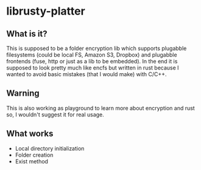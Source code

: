 # librusty-platter

## What is it?
This is supposed to be a folder encryption lib which supports plugabble filesystems (could be local FS, Amazon S3, Dropbox) and plugabble frontends (fuse, http or just as a lib to be embedded). In the end it is supposed to look pretty much like encfs but written in rust because I wanted to avoid basic mistakes (that I would make) with C/C++.

## Warning
This is also working as playground to learn more about encryption and rust so, I wouldn't suggest it for real usage.

## What works
- Local directory initialization
- Folder creation
- Exist method
